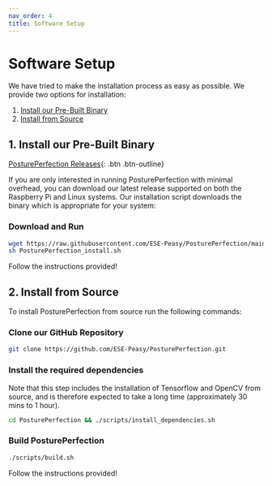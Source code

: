 ```yaml
---
nav_order: 4
title: Software Setup
---
```


# Software Setup

We have tried to make the installation process as easy as possible. We provide two options for installation:

1. [Install our Pre-Built Binary](#1-install-our-pre-built-binary)
1. [Install from Source](#2-install-from-source)

## 1. Install our Pre-Built Binary

[PosturePerfection Releases](https://github.com/ESE-Peasy/PosturePerfection/releases){: .btn .btn-outline}

If you are only interested in running PosturePerfection with minimal overhead, you can download our latest release supported on both the Raspberry Pi and Linux systems. Our installation script downloads the binary which is appropriate for your system:

### Download and Run

```sh
wget https://raw.githubusercontent.com/ESE-Peasy/PosturePerfection/main/PosturePerfection_install.sh
sh PosturePerfection_install.sh
```

Follow the instructions provided!

## 2. Install from Source

To install PosturePerfection from source run the following commands:

### Clone our GitHub Repository

```sh
git clone https://github.com/ESE-Peasy/PosturePerfection.git
```

### Install the required dependencies

Note that this step includes the installation of Tensorflow and OpenCV from source, and is therefore expected to take a long time (approximately 30 mins to 1 hour).

```sh
cd PosturePerfection && ./scripts/install_dependencies.sh
```

### Build PosturePerfection

```sh
./scripts/build.sh
```

Follow the instructions provided!
